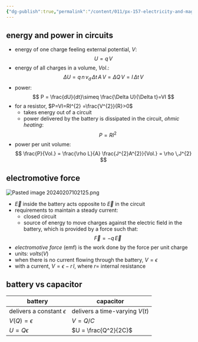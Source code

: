 ```yaml
---
{"dg-publish":true,"permalink":"/content/011/px-157-electricity-and-magnetism/px-157-b-electric-fields/iii-properties/px-157-b13c-electromotive-force/","noteIcon":"1","created":"2025-08-27T13:14:04.788+01:00","updated":"2024-11-26T20:08:54.000+00:00"}
---
```


## energy and power in circuits
- energy of one charge feeling external potential, $V:$
$$
U=q\,V
$$
- energy of all charges in a volume, $Vol.:$
$$
\Delta U = q\,n\,v_{d}\,\Delta t\, A\,V = \Delta Q\,V = I\, \Delta t\, V
$$
- power:
$$
P = \frac{dU}{dt}\simeq \frac{\Delta U}{\Delta t}=VI
$$
- for a resistor, $P=VI=RI^{2} =\frac{V^{2}}{R}>0$
	- takes energy out of a circuit
	- power delivered by the battery is dissipated in the circuit, *ohmic heating*:
$$
P= RI^{2}
$$
- power per unit volume:
$$
\frac{P}{Vol.} = \frac{\rho L}{A} \frac{J^{2}A^{2}}{Vol.} = \rho \,J^{2}
$$
## electromotive force
![Pasted image 20240207102125.png](/img/user/pics/Pasted%20image%2020240207102125.png)
- $\vec E$ inside the battery acts opposite to $\vec E$ in the circuit
- requirements to maintain a steady current:
	- closed circuit
	- source of energy to move charges against the electric field in the battery, which is provided by a force such that:
$$
\vec F  = -q\,\vec E
$$
- *electromotive force* (emf) is the work done by the force per unit charge
- units: $volts(V)$
- when there is no current flowing through the battery, $V=\epsilon$
- with a current, $V= \epsilon-r\,I$, where $r=$ internal resistance
## battery vs capacitor

| battery | capacitor |
| ---- | ---- |
| delivers a constant $\epsilon$ | delivers a time-varying $V(t)$ |
| $V(Q)= \epsilon$ | $V= Q/C$ |
| $U=Q\epsilon$ | $U = \frac{Q^2}{2C}$ |
